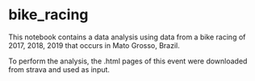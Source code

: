 # bike_racing

This notebook contains a data analysis using data from a bike racing of 2017, 2018, 2019 that occurs in Mato Grosso, Brazil.

To perform the analysis, the .html pages of this event were downloaded from strava and used as input.
